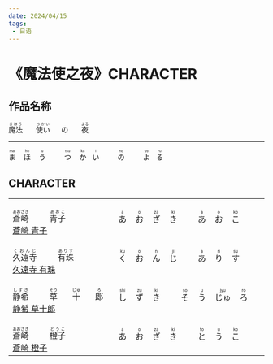 ```yaml
---
date: 2024/04/15
tags: 
 - 日语
---
```


# 《魔法使之夜》CHARACTER

## 作品名称

<p>
    <ruby>
        <span>魔法</span>
        <rp>(</rp>
        <rt>まほう</rt>
        <rp>)</rp>
    </ruby>
    <span>&emsp;&nbsp;</span>
    <ruby>
        <span>使い</span>
        <rp>(</rp>
        <rt>つかい</rt>
        <rp>)</rp>
    </ruby>
    <span>&emsp;</span>
    <ruby>
        の
    </ruby>
    <span>&emsp;&nbsp;</span>
    <ruby>
        <span>夜</span>
        <rp>(</rp>
        <rt>よる</rt>
        <rp>)</rp>
    </ruby>
</p>

---

<p>
    <ruby>
        <span>ま</span>
        <rp>(</rp>
        <rt>ma</rt>
        <rp>)</rp>
    </ruby>
    <span>&nbsp;&nbsp;</span>
    <ruby>
        <span>ほ</span>
        <rp>(</rp>
        <rt>ho</rt>
        <rp>)</rp>
    </ruby>
    <span>&nbsp;&nbsp;</span>
    <ruby>
        <span>う</span>
        <rp>(</rp>
        <rt>u</rt>
        <rp>)</rp>
    </ruby>
    <span>&emsp;&emsp;</span>
    <ruby>
        <span>つ</span>
        <rp>(</rp>
        <rt>tsu</rt>
        <rp>)</rp>
    </ruby>
    <span>&nbsp;&nbsp;</span>
    <ruby>
        <span>か</span>
        <rp>(</rp>
        <rt>ka</rt>
        <rp>)</rp>
    </ruby>
    <span>&nbsp;</span>
    <ruby>
        <span>い</span>
        <rp>(</rp>
        <rt>i</rt>
        <rp>)</rp>
    </ruby>
    <span>&emsp;&emsp;</span>
    <ruby>
        <span>の</span>
        <rp>(</rp>
        <rt>no</rt>
        <rp>)</rp>
    </ruby>
    <span>&emsp;&emsp;</span>
    <ruby>
        <span>よ</span>
        <rp>(</rp>
        <rt>yo</rt>
        <rp>)</rp>
    </ruby>
    <span>&nbsp;</span>
    <ruby>
        <span>る</span>
        <rp>(</rp>
        <rt>ru</rt>
        <rp>)</rp>
    </ruby>
</p>

## CHARACTER

<table>
    <tbody>
        <tr>
            <td>
                <br>
                <ruby>
                    <span>蒼崎</span>
                    <rp>(</rp>
                    <rt>あおざき</rt>
                    <rp>)</rp>
                </ruby>
                <span>&emsp;&emsp;</span>
                <ruby>
                    <span>青子</span>
                    <rp>(</rp>
                    <rt>あおこ</rt>
                    <rp>)</rp>
                </ruby>
                <br>
                <a href="https://www.typemoon.com/products/mahoyo/character.html#character01" target="_blank">蒼崎 青子</a>
                <br>
            </td>
            <td>
                <ruby>
                    あ
                    <rp>(</rp>
                    <rt>a</rt>
                    <rp>)</rp>
                </ruby>
                <span>&nbsp;&nbsp;</span>
                <ruby>
                    お
                    <rp>(</rp>
                    <rt>o</rt>
                    <rp>)</rp>
                </ruby>
                <span>&nbsp;&nbsp;</span>
                <ruby>
                    ざ
                    <rp>(</rp>
                    <rt>za</rt>
                    <rp>)</rp>
                </ruby>
                <span>&nbsp;&nbsp;</span>
                <ruby>
                    き
                    <rp>(</rp>
                    <rt>ki</rt>
                    <rp>)</rp>
                </ruby>
                <span>&emsp;&emsp;</span>
                <ruby>
                    あ
                    <rp>(</rp>
                    <rt>a</rt>
                    <rp>)</rp>
                </ruby>
                <span>&nbsp;&nbsp;</span>
                <ruby>
                    お
                    <rp>(</rp>
                    <rt>o</rt>
                    <rp>)</rp>
                </ruby>
                <span>&nbsp;&nbsp;</span>
                <ruby>
                    こ
                    <rp>(</rp>
                    <rt>ko</rt>
                    <rp>)</rp>
                </ruby>
            </td>
        </tr>
        <tr>
            <td>
                <br>
                <ruby>
                    <span>久遠寺</span>
                    <rp>(</rp>
                    <rt>くおんじ</rt>
                    <rp>)</rp>
                </ruby>
                <span>&emsp;&emsp;</span>
                <ruby>
                    <span>有珠</span>
                    <rp>(</rp>
                    <rt>ありす</rt>
                    <rp>)</rp>
                </ruby>
                <br>
                <a href="https://www.typemoon.com/products/mahoyo/character.html#character02" target="_blank">久遠寺 有珠</a>
                <br>
            </td>
            <td>
                <ruby>
                    く
                    <rp>(</rp>
                    <rt>ku</rt>
                    <rp>)</rp>
                </ruby>
                <span>&nbsp;&nbsp;</span>
                <ruby>
                    お
                    <rp>(</rp>
                    <rt>o</rt>
                    <rp>)</rp>
                </ruby>
                <span>&nbsp;&nbsp;</span>
                <ruby>
                    ん
                    <rp>(</rp>
                    <rt>n</rt>
                    <rp>)</rp>
                </ruby>
                <span>&nbsp;&nbsp;</span>
                <ruby>
                    じ
                    <rp>(</rp>
                    <rt>ji</rt>
                    <rp>)</rp>
                </ruby>
                <span>&emsp;&emsp;</span>
                <ruby>
                    あ
                    <rp>(</rp>
                    <rt>a</rt>
                    <rp>)</rp>
                </ruby>
                <span>&nbsp;&nbsp;</span>
                <ruby>
                    り
                    <rp>(</rp>
                    <rt>ri</rt>
                    <rp>)</rp>
                </ruby>
                <span>&nbsp;&nbsp;</span>
                <ruby>
                    す
                    <rp>(</rp>
                    <rt>su</rt>
                    <rp>)</rp>
                </ruby>
            </td>
        </tr>
        <tr>
            <td>
                <br>
                <ruby>
                    <span>静希</span>
                    <rp>(</rp>
                    <rt>しずき</rt>
                    <rp>)</rp>
                </ruby>
                <span>&emsp;&emsp;</span>
                <ruby>
                    <span>草</span>
                    <rp>(</rp>
                    <rt>そう</rt>
                    <rp>)</rp>
                </ruby>
                <span>&emsp;&nbsp;</span>
                <ruby>
                    <span>十</span>
                    <rp>(</rp>
                    <rt>じゅ</rt>
                    <rp>)</rp>
                </ruby>
                <span>&emsp;&nbsp;</span>
                <ruby>
                    <span>郎</span>
                    <rp>(</rp>
                    <rt>ろ</rt>
                    <rp>)</rp>
                </ruby>
                <br>
                <a href="https://www.typemoon.com/products/mahoyo/character.html#character03" target="_blank">静希 草十郎</a>
                <br>
            </td>
            <td>
                <ruby>
                    し
                    <rp>(</rp>
                    <rt>shi</rt>
                    <rp>)</rp>
                </ruby>
                <span>&nbsp;&nbsp;</span>
                <ruby>
                    ず
                    <rp>(</rp>
                    <rt>zu</rt>
                    <rp>)</rp>
                </ruby>
                <span>&nbsp;&nbsp;</span>
                <ruby>
                    き
                    <rp>(</rp>
                    <rt>ki</rt>
                    <rp>)</rp>
                </ruby>
                <span>&emsp;&emsp;</span>
                <ruby>
                    そ
                    <rp>(</rp>
                    <rt>so</rt>
                    <rp>)</rp>
                </ruby>
                <span>&nbsp;&nbsp;</span>
                <ruby>
                    う
                    <rp>(</rp>
                    <rt>u</rt>
                    <rp>)</rp>
                </ruby>
                <span>&nbsp;&nbsp;</span>
                <ruby>
                    じゅ
                    <rp>(</rp>
                    <rt>jyu</rt>
                    <rp>)</rp>
                </ruby>
                <span>&nbsp;&nbsp;</span>
                <ruby>
                    ろ
                    <rp>(</rp>
                    <rt>ro</rt>
                    <rp>)</rp>
                </ruby>
            </td>
        </tr>
        <tr>
            <td>
                <br>
                <ruby>
                    <span>蒼崎</span>
                    <rp>(</rp>
                    <rt>あおざき</rt>
                    <rp>)</rp>
                </ruby>
                <span>&emsp;&emsp;</span>
                <ruby>
                    <span>橙子</span>
                    <rp>(</rp>
                    <rt>とうこ</rt>
                    <rp>)</rp>
                </ruby>
                <br>
                <a href="https://zh.moegirl.org.cn/zh/%E8%8B%8D%E5%B4%8E%E6%A9%99%E5%AD%90" target="_blank">蒼崎 橙子</a>
                <br>
            </td>
            <td>
                <ruby>
                    あ
                    <rp>(</rp>
                    <rt>a</rt>
                    <rp>)</rp>
                </ruby>
                <span>&nbsp;&nbsp;</span>
                <ruby>
                    お
                    <rp>(</rp>
                    <rt>o</rt>
                    <rp>)</rp>
                </ruby>
                <span>&nbsp;&nbsp;</span>
                <ruby>
                    ざ
                    <rp>(</rp>
                    <rt>za</rt>
                    <rp>)</rp>
                </ruby>
                <span>&nbsp;&nbsp;</span>
                <ruby>
                    き
                    <rp>(</rp>
                    <rt>ki</rt>
                    <rp>)</rp>
                </ruby>
                <span>&emsp;&emsp;</span>
                <ruby>
                    と
                    <rp>(</rp>
                    <rt>to</rt>
                    <rp>)</rp>
                </ruby>
                <span>&nbsp;&nbsp;</span>
                <ruby>
                    う
                    <rp>(</rp>
                    <rt>u</rt>
                    <rp>)</rp>
                </ruby>
                <span>&nbsp;&nbsp;</span>
                <ruby>
                    こ
                    <rp>(</rp>
                    <rt>ko</rt>
                    <rp>)</rp>
                </ruby>
            </td>
        </tr>
    </tbody>
</table>
